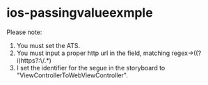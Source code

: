 # ios-passingvalueexmple

Please note:

1. You must set the ATS.
2. You must input a proper http url in the field, matching regex->((?i)https?:\\/.*)
3. I set the identifier for the segue in the storyboard to "ViewControllerToWebViewController".

